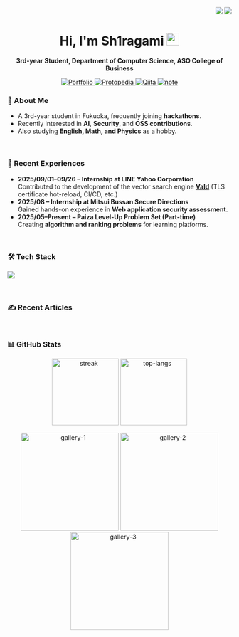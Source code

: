 <p align="right">
  <a href="./README.jp.md"><img src="https://img.shields.io/badge/%F0%9F%87%AF%F0%9F%87%B5-Japanese-1a73e8"></a>
  <a href="./README.md"><img src="https://img.shields.io/badge/%F0%9F%87%BA%F0%9F%87%B8-English-6c63ff"></a>
</p>

<h1 align="center">Hi, I'm Sh1ragami <img src="https://media.giphy.com/media/hvRJCLFzcasrR4ia7z/giphy.gif" width="28"></h1>

<p align="center">
  <b>3rd-year Student, Department of Computer Science, ASO College of Business</b><br/>
</p>

<p align="center">
  <a href="https://sh1ragami-portfolio.netlify.app">
    <img alt="Portfolio" src="https://img.shields.io/badge/Portfolio-1AA7ED?logo=netlify&logoColor=white">
  </a>
  <a href="https://protopedia.net/prototyper/sh1ragami">
    <img alt="Protopedia" src="https://img.shields.io/badge/Protopedia-02adbc?logo=google&logoColor=white">
  </a>
  <a href="https://qiita.com/Sh1ragami">
    <img alt="Qiita" src="https://img.shields.io/badge/Qiita-00CA00?logo=qiita&logoColor=white">
  </a>
  <a href="https://note.com/sh1ragami">
    <img alt="note" src="https://img.shields.io/badge/note-000000?logo=note&logoColor=white">
  </a>
</p>


### 🌱 About Me
- A 3rd-year student in Fukuoka, frequently joining **hackathons**.  
- Recently interested in **AI**, **Security**, and **OSS contributions**.  
- Also studying **English, Math, and Physics** as a hobby.

<br>

### 🏃 Recent Experiences
- **2025/09/01–09/26 – Internship at LINE Yahoo Corporation**  
  Contributed to the development of the vector search engine **[Vald](https://github.com/vdaas/vald)** (TLS certificate hot-reload, CI/CD, etc.)
- **2025/08 – Internship at Mitsui Bussan Secure Directions**  
  Gained hands-on experience in **Web application security assessment**.
- **2025/05–Present – Paiza Level-Up Problem Set (Part-time)**  
  Creating **algorithm and ranking problems** for learning platforms.

<br>

### 🛠 Tech Stack
<p>
  <a href="https://skillicons.dev">
    <img src="https://skillicons.dev/icons?i=go,python,ts,js,cpp,java,rust,dart,flutter,react,flask,docker,kubernetes,linux" />
  </a>
</p>

<br>

### ✍️ Recent Articles
<!--START:WRITING-->

<!--END:WRITING-->

<br>

### 📊 GitHub Stats
<p align="center">
  <img src="https://streak-stats.demolab.com?user=Sh1ragami&theme=dark&ring=C2FFC7&fire=CB9DF0&currStreakLabel=C2FFC7" height="150" alt="streak"/>
  <img src="https://github-readme-stats.vercel.app/api/top-langs/?username=Sh1ragami&layout=compact" height="150" alt="top-langs"/>
</p>

<p align="center">
  <img src="https://github.com/user-attachments/assets/90cddc76-2f98-413f-94e5-1eb399d63719" alt="gallery-1" width="220"/>
  <img src="https://github.com/user-attachments/assets/90cddc76-2f98-413f-94e5-1eb399d63719" alt="gallery-2" width="220"/>
  <img src="https://github.com/user-attachments/assets/90cddc76-2f98-413f-94e5-1eb399d63719" alt="gallery-3" width="220"/>
</p>

